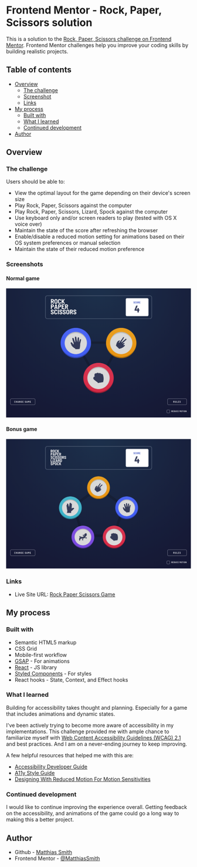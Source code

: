# Frontend Mentor - Rock, Paper, Scissors solution

This is a solution to the [Rock, Paper, Scissors challenge on Frontend Mentor](https://www.frontendmentor.io/challenges/rock-paper-scissors-game-pTgwgvgH). Frontend Mentor challenges help you improve your coding skills by building realistic projects. 

## Table of contents

- [Overview](#overview)
  - [The challenge](#the-challenge)
  - [Screenshot](#screenshot)
  - [Links](#links)
- [My process](#my-process)
  - [Built with](#built-with)
  - [What I learned](#what-i-learned)
  - [Continued development](#continued-development)
- [Author](#author)

## Overview

### The challenge

Users should be able to:

- View the optimal layout for the game depending on their device's screen size
- Play Rock, Paper, Scissors against the computer
- Play Rock, Paper, Scissors, Lizard, Spock against the computer
- Use keyboard only and/or screen readers to play (tested with OS X voice over)
- Maintain the state of the score after refreshing the browser
- Enable/disable a reduced motion setting for animations based on their OS system preferences or manual selection
- Maintain the state of their reduced motion preference

### Screenshots

#### Normal game
![](screenshots/rock-paper-scissors-screenshot.png)

#### Bonus game
![](screenshots/rock-paper-scissors-lizard-spock-screenshot.png)

### Links

- Live Site URL: [Rock Paper Scissors Game](https://rock-paper-scissors-matthiassmith.vercel.app/)

## My process

### Built with

- Semantic HTML5 markup
- CSS Grid
- Mobile-first workflow
- [GSAP](https://greensock.com/) - For animations
- [React](https://reactjs.org/) - JS library
- [Styled Components](https://styled-components.com/) - For styles
- React hooks - State, Context, and Effect hooks

### What I learned

Building for accessibility takes thought and planning.
Especially for a game that includes animations and dynamic states.

I've been actively trying to become more aware of accessibility in my implementations. This challenge provided me with ample chance to familiarize myself with [Web Content Accessibility Guidelines (WCAG) 2.1](https://www.w3.org/TR/WCAG21/) and best practices. And I am on a never-ending journey to keep improving.

A few helpful resources that helped me with this are:
- [Accessibility Developer Guide](https://www.accessibility-developer-guide.com/)
- [A11y Style Guide](https://a11y-style-guide.com/style-guide/)
- [Designing With Reduced Motion For Motion Sensitivities](https://www.smashingmagazine.com/2020/09/design-reduced-motion-sensitivities/#top)

### Continued development

I would like to continue improving the experience overall. Getting feedback on the accessibility, and animations of the game could go a long way to making this a better project.

## Author

- Github - [Matthias Smith](https://github.com/MatthiasSmith)
- Frontend Mentor - [@MatthiasSmith](https://www.frontendmentor.io/profile/MatthiasSmith)
